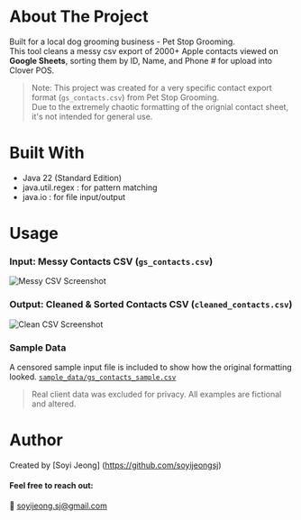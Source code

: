 # About The Project
Built for a local dog grooming business - Pet Stop Grooming.  
This tool cleans a messy csv export of 2000+ Apple contacts viewed on **Google Sheets**, sorting them by ID, Name, and Phone # for upload into Clover POS.


> Note: This project was created for a very specific contact export format (`gs_contacts.csv`) from Pet Stop Grooming.  
> Due to the extremely chaotic formatting of the orignial contact sheet, it's not intended for general use.

# Built With
- Java 22 (Standard Edition)
- java.util.regex : for pattern matching
- java.io : for file input/output

# Usage
### Input: Messy Contacts CSV (`gs_contacts.csv`)
![Messy CSV Screenshot](images/input_sample.png)
### Output: Cleaned & Sorted Contacts CSV (`cleaned_contacts.csv`)
![Clean CSV Screenshot](images/output_sample.png)
### Sample Data
A censored sample input file is included to show how the original formatting looked.
[`sample_data/gs_contacts_sample.csv`](/sample_data/gs_contacts_sample.csv)

> Real client data was excluded for privacy. All examples are fictional and altered.

# Author
Created by [Soyi Jeong] (https://github.com/soyijeongsj)  
#### Feel free to reach out:  
📧 soyijeong.sj@gmail.com<br>




